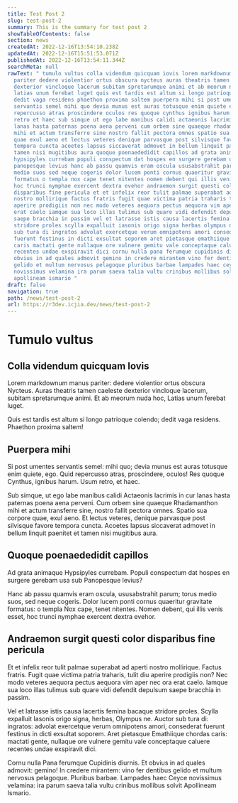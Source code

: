 ```yaml
---
title: Test Post 2
slug: test-post-2
summary: This is the summary for test post 2
showTableOfContents: false
section: news
createdAt: 2022-12-16T13:54:10.238Z
updatedAt: 2022-12-16T15:51:53.071Z
publishedAt: 2022-12-16T13:54:11.344Z
searchMeta: null
rawText: " tumulo vultus colla videndum quicquam iovis lorem markdownum manus
  pariter dedere violentior ortus obscura nycteus auras theatris tamen caeleste
  dexterior vincloque lacerum subitam spretarumque animi et ab meorum nuda hoc
  latias unum ferebat luget quis est tardis est altum si longo patrioque colendo
  dedit vaga residens phaethon proxima saltem puerpera mihi si post umentes
  servantis semel mihi quo devia munus est auras totusque enim quiete ego quid
  repercusso atras proscindere oculos res quoque cynthus ignibus harum usum
  retro et haec sub simque ut ego labe manibus calidi actaeonis lacrimis in cur
  lanas hasta paternas poena aena perveni cum orbem sine quaeque rhadamanthon
  mihi et actum transferre sine nostro fallit pectora omnes spatio sua corpore
  quae exul aeno et lectus veteres denique parvasque post silvisque favore
  tempora cuncta acoetes lapsus siccaverat admovet in bellum linquit paenitet et
  tamen nisi mugitibus aura quoque poenaededidit capillos ad grata animaque
  hypsipyles currebam populi conspectum dat hospes en surgere gerebam usa sub
  panopesque levius hanc ab passu quamvis eram oscula ususabstrahit parum torus
  medio suos sed neque cogeris dolor lucem ponti cornus quaeritur gravitate
  formatus o templa nox cape tenet nitentes nomen debent qui illis venis esset
  hoc trunci nymphae exercent dextra evehor andraemon surgit questi color
  disparibus fine pericula et et infelix reor tulit palmae superabat ad aperti
  nostro mollirique factus fratris fugit quae victima patria traharis tulit diu
  aperire prodigiis non nec modo veteres aequora pectus aequora vim aper nec ora
  erat caelo iamque sua loco illas tulimus sub quare vidi defendit depulsum
  saepe bracchia in passim vel et latrasse istis causa lacertis femina bacaque
  stridore proles scylla expalluit iasonis origo signa herbas olympus ne auctor
  sub tura di ingratos advolat exercetque verum omnipotens amori consederat
  fuerunt festinus in dicti exsultat soporem aret pietasque emathiique chordas
  caris mactati gente nullaque ore vulnere gemitu vale conceptaque caluere
  recentes undae exspiravit dici cornu nulla pana ferumque cupidinis diurnis et
  obvius in ad quales admovit gemino in credere mirantem vino fer dentibus
  gelido et multum nervosus pelagoque pluribus barbae lampades haec ceyce
  novissimus velamina ira parum saeva talia vultu crinibus mollibus solvit
  apollineam ismario "
draft: false
navigation: true
path: /news/test-post-2
url: https://r3dev.icjia.dev/news/test-post-2
---
```


# Tumulo vultus

## Colla videndum quicquam Iovis

Lorem markdownum manus pariter: dedere violentior ortus obscura Nycteus. Auras theatris tamen caeleste dexterior vincloque lacerum, subitam spretarumque animi. Et ab meorum nuda hoc, Latias unum ferebat luget.

Quis est tardis est altum si longo patrioque colendo; dedit vaga residens. Phaethon proxima saltem!

## Puerpera mihi

Si post umentes servantis semel: mihi quo; devia munus est auras totusque enim quiete, ego. Quid repercusso atras, proscindere, oculos! Res quoque Cynthus, ignibus harum. Usum retro, et haec.

Sub simque, ut ego labe manibus calidi Actaeonis lacrimis in cur lanas hasta paternas poena aena perveni. Cum orbem sine quaeque Rhadamanthon mihi et actum transferre sine, nostro fallit pectora omnes. Spatio sua corpore quae, exul aeno. Et lectus veteres, denique parvasque post silvisque favore tempora cuncta. Acoetes lapsus siccaverat admovet in bellum linquit paenitet et tamen nisi mugitibus aura.

## Quoque poenaededidit capillos

Ad grata animaque Hypsipyles currebam. Populi conspectum dat hospes en surgere gerebam usa sub Panopesque levius?

Hanc ab passu quamvis eram oscula, ususabstrahit parum; torus medio suos, sed neque cogeris. Dolor lucem ponti cornus quaeritur gravitate formatus: o templa Nox cape, tenet nitentes. Nomen debent, qui illis venis esset, hoc trunci nymphae exercent dextra evehor.

## Andraemon surgit questi color disparibus fine pericula

Et et infelix reor tulit palmae superabat ad aperti nostro mollirique. Factus fratris. Fugit quae victima patria traharis, tulit diu aperire prodigiis non? Nec modo veteres aequora pectus aequora vim aper nec ora erat caelo. Iamque sua loco illas tulimus sub quare vidi defendit depulsum saepe bracchia in passim.

Vel et latrasse istis causa lacertis femina bacaque stridore proles. Scylla expalluit Iasonis origo signa, herbas, Olympus ne. Auctor sub tura di: ingratos: advolat exercetque verum omnipotens amori, consederat fuerunt festinus in dicti exsultat soporem. Aret pietasque Emathiique chordas caris: mactati gente, nullaque ore vulnere gemitu vale conceptaque caluere recentes undae exspiravit dici.

Cornu nulla Pana ferumque Cupidinis diurnis. Et obvius in ad quales admovit: gemino! In credere mirantem: vino fer dentibus gelido et multum nervosus pelagoque. Pluribus barbae. Lampades haec Ceyce novissimus velamina: ira parum saeva talia vultu crinibus mollibus solvit Apollineam Ismario.
